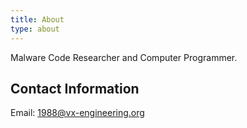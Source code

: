```yaml
---
title: About
type: about
---
```


Malware Code Researcher and Computer Programmer.

## Contact Information

Email: 1988@vx-engineering.org
